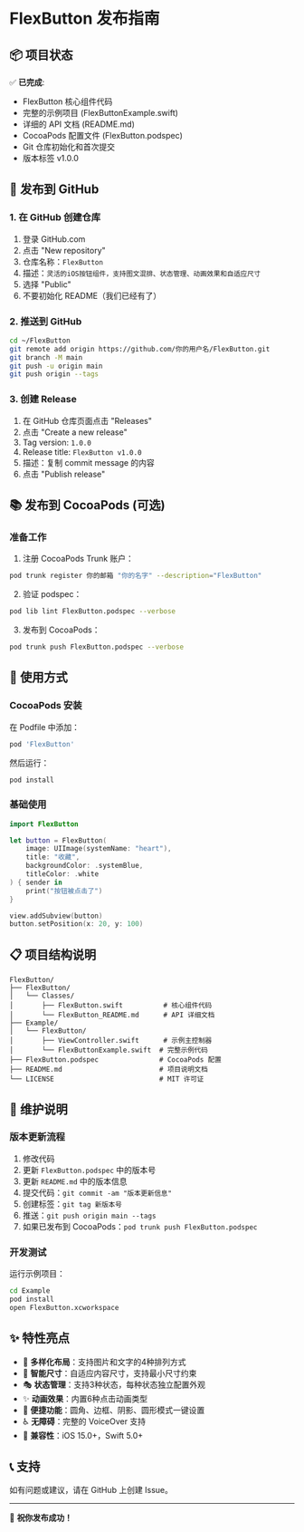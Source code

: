# FlexButton 发布指南

## 📦 项目状态

✅ **已完成**:
- FlexButton 核心组件代码
- 完整的示例项目 (FlexButtonExample.swift)
- 详细的 API 文档 (README.md)
- CocoaPods 配置文件 (FlexButton.podspec)
- Git 仓库初始化和首次提交
- 版本标签 v1.0.0

## 🚀 发布到 GitHub

### 1. 在 GitHub 创建仓库
1. 登录 GitHub.com
2. 点击 "New repository"
3. 仓库名称：`FlexButton`
4. 描述：`灵活的iOS按钮组件，支持图文混排、状态管理、动画效果和自适应尺寸`
5. 选择 "Public"
6. 不要初始化 README（我们已经有了）

### 2. 推送到 GitHub
```bash
cd ~/FlexButton
git remote add origin https://github.com/你的用户名/FlexButton.git
git branch -M main
git push -u origin main
git push origin --tags
```

### 3. 创建 Release
1. 在 GitHub 仓库页面点击 "Releases"
2. 点击 "Create a new release"
3. Tag version: `1.0.0`
4. Release title: `FlexButton v1.0.0`
5. 描述：复制 commit message 的内容
6. 点击 "Publish release"

## 📚 发布到 CocoaPods (可选)

### 准备工作
1. 注册 CocoaPods Trunk 账户：
```bash
pod trunk register 你的邮箱 "你的名字" --description="FlexButton"
```

2. 验证 podspec：
```bash
pod lib lint FlexButton.podspec --verbose
```

3. 发布到 CocoaPods：
```bash
pod trunk push FlexButton.podspec --verbose
```

## 🎯 使用方式

### CocoaPods 安装
在 Podfile 中添加：
```ruby
pod 'FlexButton'
```

然后运行：
```bash
pod install
```

### 基础使用
```swift
import FlexButton

let button = FlexButton(
    image: UIImage(systemName: "heart"),
    title: "收藏",
    backgroundColor: .systemBlue,
    titleColor: .white
) { sender in
    print("按钮被点击了")
}

view.addSubview(button)
button.setPosition(x: 20, y: 100)
```

## 📋 项目结构说明

```
FlexButton/
├── FlexButton/
│   └── Classes/
│       ├── FlexButton.swift          # 核心组件代码
│       └── FlexButton_README.md      # API 详细文档
├── Example/
│   └── FlexButton/
│       ├── ViewController.swift      # 示例主控制器
│       └── FlexButtonExample.swift  # 完整示例代码
├── FlexButton.podspec               # CocoaPods 配置
├── README.md                        # 项目说明文档
└── LICENSE                          # MIT 许可证
```

## 🔧 维护说明

### 版本更新流程
1. 修改代码
2. 更新 `FlexButton.podspec` 中的版本号
3. 更新 `README.md` 中的版本信息
4. 提交代码：`git commit -am "版本更新信息"`
5. 创建标签：`git tag 新版本号`
6. 推送：`git push origin main --tags`
7. 如果已发布到 CocoaPods：`pod trunk push FlexButton.podspec`

### 开发测试
运行示例项目：
```bash
cd Example
pod install
open FlexButton.xcworkspace
```

## ✨ 特性亮点

- 🎨 **多样化布局**：支持图片和文字的4种排列方式
- 📐 **智能尺寸**：自适应内容尺寸，支持最小尺寸约束  
- 🎭 **状态管理**：支持3种状态，每种状态独立配置外观
- ✨ **动画效果**：内置6种点击动画类型
- 🎯 **便捷功能**：圆角、边框、阴影、圆形模式一键设置
- ♿️ **无障碍**：完整的 VoiceOver 支持
- 📱 **兼容性**：iOS 15.0+，Swift 5.0+

## 📞 支持

如有问题或建议，请在 GitHub 上创建 Issue。

---

🎉 **祝你发布成功！** 